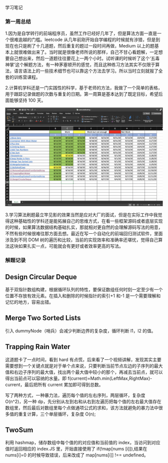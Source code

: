 学习笔记

### 第一周总结

1.因为是自学转行的前端程序员，虽然工作已经好几年了，但是算法方面一直是一个很难逾越的门槛。leetcode 从几年前刚开始自学编程的时候就有涉猎，但是到现在也只是刷了十几道题，然后重复的题过一段时间再做，Medium 以上的题基本上就很难做出来了。当时就是很像老师所说的那样，自己不甘心看题解，一定想要自己想出来，然后一道题往往要花上一两个小时。试听课的时候听了这个‘五毒神掌’这个解题方法，有一种茅塞顿开的感觉，而且这种练习方法其实不仅限于算法，语言语法上的一些技术细节也可以靠这个方法去学习。所以当时立刻就报了全套的训练营课程。

2.计算机学科还是一门实践性的科学，基于老师的方法，我做了一个简单的表格，用于跟踪记录做题的次数与重复的日期。第一周算是基本达到了既定目标，希望后面能够坚持 100 天。

![image](https://github.com/wumengchao1989/algorithm014-algorithm014/blob/master/Week_01/ScreenShot.png)

3.学习算法刷题最立竿见影的效果当然是应对大厂的面试，但是在实际工作中我觉得这种基础性的学科还是能拓展自己的思维方式，在看一些框架源码或者底层实现的时候，如果算法数据结构基础扎实，那就相对更自然的会理解源码写法的用意，不然有些时候很难往那方面去想。最近在写一个自动化的前端回归测试软件，里面涉及到不同 DOM 树的遍历和比较，当前的实现效率和准确率还堪忧，觉得自己算法这块如果扎实一点，可能就会有更好或者效率更高的写法。

### 解题记录

## Design Circular Deque

基于双指针数组构建，根据循环队列的特性，要保证数组任何时刻一定至少有一个位置不存放有效元素。在插入和删除的时候指针的索引+1 和-1 是一个需要理解和记忆的地方，容易出错。

## Merge Two Sorted Lists

引入 dummyNode（哨兵）会减少判断边界的复杂度，循环判断 l1，l2 的值。

## Trapping Rain Water

这道题卡了一点时间，看到 hard 有点慌，后来看了一个视频讲解，发现其实主要需要想到一个关键点就是对于单个点来说，只要判断当前节点左边的子序列的最大值和右边子序列的最大值，找出两个最大值中较小的那个，再减去当前点，就可以得出当前点可以容纳的水量。即 f(current)=Math.min(LeftMax,RightMax)-current，最后把所有 current 累加即可得到总数。

写了两种方式，一种暴力法，遍历每个值的左右序列，两层循环，复杂度 O(n^2)，另一种 dp，先分别从左到右和从右到左遍历把每个值的左右最大值存在数组里，然后最后对数组里每个点做通项公式的求和，该方法就避免的暴力法中很多值的重复计算，三个单层循环，复杂度 O(n);

## TwoSum

利用 hashmap，储存数组中每个值的的对应值和当前值的 index，当访问到对应值时返回相应的 index.JS 里，开始直接使用了 if(!map[nums [i]]),结果在 nums[i]=0 的时候导致错误，后来改成了 map[nums[i]] !== undefined。
